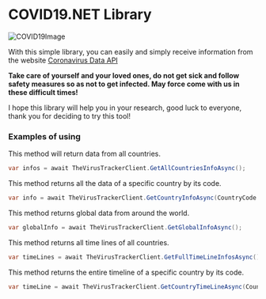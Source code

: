 # COVID19.NET Library

![COVID19Image](https://novostivoronezha.ru/wp-content/uploads/2020/04/2020-04-04_12-19-14600-598x353.jpg)

With this simple library, you can easily and simply receive information from the website [Coronavirus Data API](https://thevirustracker.com/)

**Take care of yourself and your loved ones, do not get sick and follow safety measures so as not to get infected. May force come with us in these difficult times!**

I hope this library will help you in your research, good luck to everyone, thank you for deciding to try this tool!

### Examples of using

This method will return data from all countries.

```csharp
var infos = await TheVirusTrackerClient.GetAllCountriesInfoAsync();
```

This method returns all the data of a specific country by its code.

```csharp
var info = await TheVirusTrackerClient.GetCountryInfoAsync(CountryCode.RU);
```

This method returns global data from around the world.

```csharp
var globalInfo = await TheVirusTrackerClient.GetGlobalInfoAsync();
```

This method returns all time lines of all countries.

```csharp
var timeLines = await TheVirusTrackerClient.GetFullTimeLineInfosAsync();
```

This method returns the entire timeline of a specific country by its code.

```csharp
var timeLine = await TheVirusTrackerClient.GetCountryTimeLineAsync(CountryCode.RU);
```
